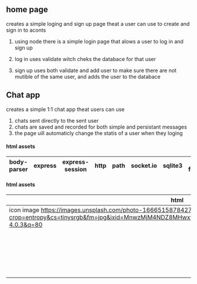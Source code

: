 home page
---------

creates a simple loging and sign up page theat a user can use to create and sign in to aconts

1.  using node there is a simple login page that alows a user to log in and sign up

1.  log in uses validate witch cheks the databace for that user
2.  sign up uses both validate and add user to make sure there are not mutible of the same user, and adds the user to the databace

Chat app
--------

creates a simple 1:1 chat app theat users can use

1.  chats sent directly to the sent user
2.  chats are saved and recorded for both simple and persistant messages
3.  the page uill automaticly change the statis of a user when they loging





#### html assets
|body-parser | express| express-session | http | path | socket.io | sqlite3| node-fetch@2|
|------------|--------|-----------------|------|------|-----------|--------|-------------|

#### html assets
| html 	| css 	| js 	|
|---	|---	|---	|
| icon image https://images.unsplash.com/photo-1666515878427-c0a045bf03c6?crop=entropy&cs=tinysrgb&fm=jpg&ixid=MnwzMjM4NDZ8MHwxfHJhbmRvbXx8fHx8fHx8fDE2Njg3NDQ4MjM&ixlib=rb-4.0.3&q=80 	| https://cdn.jsdelivr.net/npm/bootstrap@5.2.1/dist/css/bootstrap.min.css 	| https://cdn.jsdelivr.net/npm/bootstrap@5.2.1/dist/js/bootstrap.bundle.min.js 	|
|  	|  	| https://cdn.jsdelivr.net/npm/sweetalert2@11 	|
|  	|  	| https://kit.fontawesome.com/fd76b8450f.js 	|
|  	|  	| https://cdnjs.cloudflare.com/ajax/libs/crypto-js/3.1.2/rollups/aes.js 	|
|  	|  	| https://cdnjs.cloudflare.com/ajax/libs/jquery/3.6.0/jquery.min.js 	|
|  	|  	| /socket.io/socket.io.js 	|
